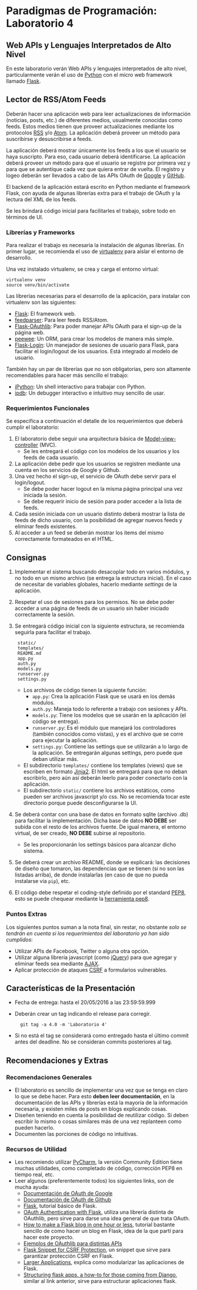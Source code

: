 # Paradigmas de Programación: Laboratorio 4

## Web APIs y Lenguajes Interpretados de Alto Nivel

En este laboratorio verán Web APIs y lenguajes interpretados de alto nivel,
particularmente verán el uso de [Python](https://www.python.org/) con el micro
web framework llamado [Flask](http://flask.pocoo.org/). 

## Lector de RSS/Atom Feeds

Deberán hacer una aplicación web para leer actualizaciones de información
(noticias, posts, etc.) de diferentes medios, usualmente conocidas como feeds.
Estos medios tienen que proveer actualizaciones mediante los protocolos
[RSS](https://en.wikipedia.org/wiki/RSS) y/o
[Atom](https://en.wikipedia.org/wiki/Atom_(standard)). La aplicación deberá
proveer un método para suscribirse y desuscribirse a feeds. 

La aplicación deberá mostrar únicamente los feeds a los que el usuario se haya
suscripto. Para eso, cada usuario deberá identificarse. La aplicación deberá
proveer un método para que el usuario se registre por primera vez y para que se
autentique cada vez que quiera entrar de vuelta. El registro y logeo deberán
ser llevados a cabo de las APIs OAuth de
[Google](https://developers.google.com/identity/protocols/OpenIDConnect#setredirecturi) y
[GitHub](https://developer.github.com/v3/oauth/).

El backend de la aplicación estará escrito en Python mediante el framework
Flask, con ayuda de algunas librerías extra para el trabajo de OAuth y la
lectura del XML de los feeds.

Se les brindará código inicial para facilitarles el trabajo, sobre todo en
términos de UI.

### Librerías y Frameworks

Para realizar el trabajo es necesaria la instalación de algunas librerías. En
primer lugar, se recomienda el uso de
[virtualenv](https://virtualenv.pypa.io/en/latest/) para aislar el entorno de
desarrollo.

Una vez instalado virtualenv, se crea y carga el entorno virtual:

    virtualenv venv
    source venv/bin/activate

Las librerías necesarias para el desarrollo de la aplicación, para instalar con
virtualenv son las siguientes:

* [Flask](http://flask.pocoo.org/): El framework web.
* [feedparser](https://pythonhosted.org/feedparser/): Para leer feeds RSS/Atom.
* [Flask-OAuthlib](https://flask-oauthlib.readthedocs.io/en/latest/): Para
  poder manejar APIs OAuth para el sign-up de la página web.
* [peewee](http://docs.peewee-orm.com/en/latest/): Un ORM, para crear los
  modelos de manera más simple.
* [Flask-Login](https://flask-login.readthedocs.org/en/latest/): Un manejador
  de sesiones de usuario para Flask, para facilitar el login/logout de los
  usuarios. Está integrado al modelo de usuario.

También hay un par de librerías que no son obligatorias, pero son altamente
recomendables para hacer más sencillo el trabajo:

* [iPython](https://ipython.org/): Un shell interactivo para trabajar con Python.
* [ipdb](https://pypi.python.org/pypi/ipdb): Un debugger interactivo e
  intuitivo muy sencillo de usar.

### Requerimientos Funcionales

Se especifica a continuación el detalle de los requerimientos que deberá
cumplir el laboratorio:

1. El laboratorio debe seguir una arquitectura básica de
   [Model-view-controller](https://en.wikipedia.org/wiki/Model%E2%80%93view%E2%80%93controller)
   (MVC). 
    * Se les entregará el código con los modelos de los usuarios y los feeds de
      cada usuario.
2. La aplicación debe pedir que los usuarios se registren mediante una cuenta
   en los servicios de Google y Github. 
3. Una vez hecho el sign-up, el servicio de OAuth debe servir para el
   login/logout. 
    * Se debe poder hacer logout en la misma página principal una vez iniciada
      la sesión. 
    * Se debe requerir inicio de sesión para poder acceder a la lista de feeds.
4. Cada sesión iniciada con un usuario distinto deberá mostrar la lista de
feeds de dicho usuario, con la posibilidad de agregar nuevos feeds y eliminar
feeds existentes.
5. Al acceder a un feed se deberán mostrar los items del mismo correctamente
formateados en el HTML.

## Consignas

1. Implementar el sistema buscando desacoplar todo en varios módulos, y no todo
   en un mismo archivo (se entrega la estructura inicial). En el caso de
   necesitar de variables globales, hacerlo mediante _settings_ de la
   aplicación.
2. Respetar el uso de sesiones para los permisos. No se debe poder acceder a
   una página de feeds de un usuario sin haber iniciado correctamente la
   sesión.
3. Se entregará código inicial con la siguiente estructura, se recomienda
   seguirla para facilitar el trabajo.

        static/
        templates/
        README.md
        app.py
        auth.py
        models.py
        runserver.py
        settings.py
    * Los archivos de código tienen la siguiente función:
        - `app.py`: Crea la aplicación Flask que se usará en los demás módulos.
        - `auth.py`: Maneja todo lo referente a trabajo con sesiones y APIs.
        - `models.py`: Tiene los modelos que se usarán en la aplicación (el
          código se entrega).
        - `runserver.py`: Es el módulo que manejará los controladores (también
          conocidos como vistas), y es el archivo que se corre para ejecutar la
          aplicación.
        - `settings.py`: Contiene las settings que se utilizarán a lo largo de la
          aplicación. Se entregarán algunas settings, pero puede que deban
          utilizar más.
    * El subdirectorio `templates/` contiene los templates (views) que se
      escriben en formato [Jinja2](http://jinja.pocoo.org/docs/dev/). El html
      se entregará para que no deban escribirlo, pero aún así deberán leerlo
      para poder conectarlo con la aplicación.
    * El subdirectorio `static/` contiene los archivos estáticos, como pueden
      ser archivos javascript y/o css. No se recomienda tocar este directorio
      porque puede desconfigurarse la UI.

4. Se deberá contar con una base de datos en formato sqlite (archivo .db) para
   facilitar la implementación. Dicha base de datos **NO DEBE** ser subida con
   el resto de los archivos fuente. De igual manera, el entorno virtual, de ser
   creado, **NO DEBE** subirse al repositorio. 
   * Se les proporcionarán los settings básicos para alcanzar dicho sistema.
5. Se deberá crear un archivo README, donde se explicará: las decisiones de
   diseño que tomaron, las dependencias que se tienen (si no son las listadas
   arriba), de donde instalarlas (en caso de que no pueda instalarse via
   `pip`), etc. 
6. El código debe respetar el coding-style definido por el standard
   [PEP8](https://www.python.org/dev/peps/pep-0008/), esto se puede chequear
   mediante la [herramienta pep8](https://pypi.python.org/pypi/pep8).

### Puntos Extras

Los siguientes puntos suman a la nota final, sin restar, no obstante _solo se
tendrán en cuenta si los requerimientos del laboratorio ya han sido cumplidos_:

* Utilizar APIs de Facebook, Twitter o alguna otra opción.
* Utilizar alguna librería javascript (como [jQuery](https://jquery.com/)) para
  que agregar y eliminar feeds sea mediante
  [AJAX](https://en.wikipedia.org/wiki/Ajax_(programming)).
* Aplicar protección de ataques
  [CSRF](https://en.wikipedia.org/wiki/Cross-site_request_forgery) a
  formularios vulnerables.

## Características de la Presentación

* Fecha de entrega: hasta el 20/05/2016 a las 23:59:59.999
* Deberán crear un tag indicando el release para corregir.

        git tag -a 4.0 -m 'Laboratorio 4'

* Si no está el tag se considerará como entregado hasta el último commit antes
  del deadline. No se consideran commits posteriores al tag.

## Recomendaciones y Extras

### Recomendaciones Generales

* El laboratorio es sencillo de implementar una vez que se tenga en claro lo
  que se debe hacer. Para esto __deben leer documentación__, en la documentación
  de las APIs y librerías está la mayoría de la información necesaria, y
  existen miles de posts en blogs explicando cosas.
* Diseñen teniendo en cuenta la posibilidad de reutilizar código. Si deben
  escribir lo mismo o cosas similares más de una vez replanteen como pueden
  hacerlo.
* Documenten las porciones de código no intuitivas.

### Recursos de Utilidad

* Les recomiendo utilizar [PyCharm](https://www.jetbrains.com/pycharm/), la
  versión Community Edition tiene muchas utilidades, como completado de código,
  corrección PEP8 en tiempo real, etc.
* Leer algunos (preferentemente todos) los siguientes links, son de mucha
  ayuda:
    * [Documentación de OAuth de Google](https://developers.google.com/identity/protocols/OpenIDConnect#setredirecturi)
    * [Documentación de OAuth de Github](https://developer.github.com/v3/oauth/)
    * [Flask](http://flask.pocoo.org/docs/0.10/tutorial/), tutorial básico de
      Flask.
    * [OAuth Authentication with
      Flask](http://blog.miguelgrinberg.com/post/oauth-authentication-with-flask),
      utiliza una librería distinta de OAuthlib, pero sirve para darse una idea
      general de que trata OAuth.
    * [How to make a Flask blog in one hour or
      less](http://charlesleifer.com/blog/how-to-make-a-flask-blog-in-one-hour-or-less/),
      tutorial bastante sencillo de como hacer un blog en Flask, idea de la que
      partí para hacer este proyecto.
    * [Ejemplos de OAuthlib para distintas
      APIs](https://github.com/lepture/flask-oauthlib/tree/master/example)
    * [Flask Snippet for CSRF Protection](http://flask.pocoo.org/snippets/3/),
      un snippet que sirve para garantizar protección CSRF en Flask.
    * [Larger
      Applications](http://flask.pocoo.org/docs/0.10/patterns/packages/),
      explica como modularizar las aplicaciones de Flask.
    * [Structuring flask apps, a how-to for those coming from
      Django](http://charlesleifer.com/blog/structuring-flask-apps-a-how-to-for-those-coming-from-django/),
      similar al link anterior, sirve para estructurar aplicaciones flask.
